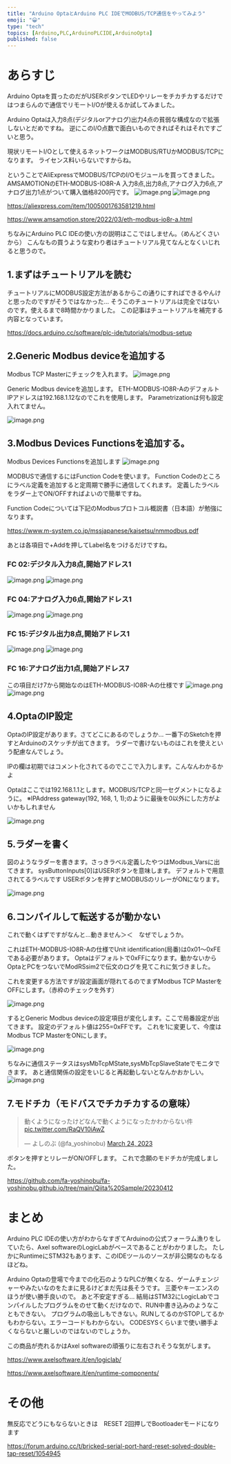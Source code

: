 ```yaml
---
title: "Arduino OptaとArduino PLC IDEでMODBUS/TCP通信をやってみよう"
emoji: "😀"
type: "tech"
topics: [Arduino,PLC,ArduinoPLCIDE,ArduinoOpta]
published: false
---
```

# あらすじ

Arduino Optaを買ったのだがUSERボタンでLEDやリレーをチカチカするだけではつまらんので通信でリモートI/Oが使えるか試してみました。

Arduino Optaは入力8点(デジタルorアナログ)出力4点の貧弱な構成なので拡張しないとだめですね。
逆にこのI/O点数で面白いものできればそれはそれですごいと思う。

現状リモートI/Oとして使えるネットワークはMODBUS/RTUかMODBUS/TCPになります。
ライセンス料いらないですからね。

ということでAliExpressでMODBUS/TCPのI/Oモジュールを買ってきました。
AMSAMOTIONのETH-MODBUS-IO8R-A 入力8点,出力8点,アナログ入力6点,アナログ出力1点がついて購入価格8200円です。
![image.png](https://qiita-image-store.s3.ap-northeast-1.amazonaws.com/0/2146151/a0f16d5c-f57c-c049-af59-cdf2c1634272.png)
![image.png](https://qiita-image-store.s3.ap-northeast-1.amazonaws.com/0/2146151/a9689088-ada0-ccd2-ee23-936f068d344e.png)

https://aliexpress.com/item/1005001763581219.html

https://www.amsamotion.store/2022/03/eth-modbus-io8r-a.html

ちなみにArduino PLC IDEの使い方の説明はここではしません。（めんどくさいから）
こんなもの買うような変わり者はチュートリアル見てなんとなくいじれると思うので。

## 1.まずはチュートリアルを読む
チュートリアルにMODBUS設定方法があるからこの通りにすればできるやんけと思ったのですがそうではなかった…
そうこのチュートリアルは完全ではないのです。使えるまで8時間かかりました。
この記事はチュートリアルを補完する内容となっています。

https://docs.arduino.cc/software/plc-ide/tutorials/modbus-setup


## 2.Generic Modbus deviceを追加する
Modbus TCP Masterにチェックを入れます。
![image.png](https://qiita-image-store.s3.ap-northeast-1.amazonaws.com/0/2146151/1dd7162a-a4e4-2132-b103-8726c5d0f6df.png)

Generic Modbus deviceを追加します。
ETH-MODBUS-IO8R-AのデフォルトIPアドレスは192.168.1.12なのでこれを使用します。
Parametrizationは何も設定入れてません。

![image.png](https://qiita-image-store.s3.ap-northeast-1.amazonaws.com/0/2146151/2865a636-80b2-bcd6-0004-092e506b2172.png)


## 3.Modbus Devices Functionsを追加する。

Modbus Devices Functionsを追加します
![image.png](https://qiita-image-store.s3.ap-northeast-1.amazonaws.com/0/2146151/c52d4de1-681d-2952-ad77-10bd69af67b8.png)

MODBUSで通信するにはFunction Codeを使います。
Function Codeのところにラベル定義を追加すると定周期で勝手に通信してくれます。
定義したラベルをラダー上でON/OFFすればよいので簡単ですね。

Function Codeについては下記のModbusプロトコル概説書（日本語）が勉強になります。

https://www.m-system.co.jp/mssjapanese/kaisetsu/nmmodbus.pdf

あとは各項目で+Addを押してLabel名をつけるだけですね。

### FC 02:デジタル入力8点,開始アドレス1
![image.png](https://qiita-image-store.s3.ap-northeast-1.amazonaws.com/0/2146151/4ec9b8fb-644e-5dd9-34b8-87dff416bb7b.png)
![image.png](https://qiita-image-store.s3.ap-northeast-1.amazonaws.com/0/2146151/5a1a816e-75d4-8b88-0b67-91ba46040fbb.png)


### FC 04:アナログ入力6点,開始アドレス1
![image.png](https://qiita-image-store.s3.ap-northeast-1.amazonaws.com/0/2146151/9e36051d-cc17-d940-59d4-44ed19014444.png)
![image.png](https://qiita-image-store.s3.ap-northeast-1.amazonaws.com/0/2146151/734ac4c1-4070-1b17-13c3-ab205abd41eb.png)

### FC 15:デジタル出力8点,開始アドレス1
![image.png](https://qiita-image-store.s3.ap-northeast-1.amazonaws.com/0/2146151/d12b6beb-8dad-d6bc-08e3-e0a6c6995765.png)
![image.png](https://qiita-image-store.s3.ap-northeast-1.amazonaws.com/0/2146151/c8fa0602-bac3-853c-0165-c6b854987164.png)


### FC 16:アナログ出力1点,開始アドレス7
この項目だけ7から開始なのはETH-MODBUS-IO8R-Aの仕様です
![image.png](https://qiita-image-store.s3.ap-northeast-1.amazonaws.com/0/2146151/6987227d-9d8f-0612-19c0-e392a1716329.png)
![image.png](https://qiita-image-store.s3.ap-northeast-1.amazonaws.com/0/2146151/68bb8635-e7c3-ed74-d601-a321c101353f.png)



## 4.OptaのIP設定

OptaのIP設定があります。さてどこにあるのでしょうか…
一番下のSketchを押すとArduinoのスケッチが出てきます。
ラダーで書けないものはこれを使えという配慮なんでしょう。

IPの欄は初期ではコメント化されてるのでここで入力します。こんなんわかるかよ

Optaはここでは192.168.1.1とします。MODBUS/TCPと同一セグメントになるように。
※IPAddress gateway(192, 168, 1, 1);のように最後を0以外にした方がよいかもしれません

![image.png](https://qiita-image-store.s3.ap-northeast-1.amazonaws.com/0/2146151/0ada1dbf-8102-ec6d-9d4f-eecbb0e12e7d.png)

## 5.ラダーを書く

図のようなラダーを書きます。さっきラベル定義したやつはModbus_Varsに出てきます。
sysButtonInputs[0]はUSERボタンを意味します。
デフォルトで用意されてるラベルです
USERボタンを押すとMODBUSのリレーがONになります。

![image.png](https://qiita-image-store.s3.ap-northeast-1.amazonaws.com/0/2146151/34f6b03f-75b5-6264-052f-b002ed46a446.png)

## 6.コンパイルして転送するが動かない

これで動くはずですがなんと…動きません＞＜　なぜでしょうか。

これはETH-MODBUS-IO8R-Aの仕様でUnit identification(局番)は0x01～0xFEである必要があります。
Optaはデフォルトで0xFFになります。動かないからOptaとPCをつないでModRSsim2で伝文のログを見てこれに気づきました。

これを変更する方法ですが設定画面が隠れてるのでまずModbus TCP MasterをOFFにします。（赤枠のチェックを外す）

![image.png](https://qiita-image-store.s3.ap-northeast-1.amazonaws.com/0/2146151/8aa8f0b6-f16b-e9ac-6164-1193e61d23bf.png)

するとGeneric Modbus deviceの設定項目が変化します。ここで局番設定が出てきます。
設定のデフォルト値は255=0xFFです。
これを1に変更して、今度はModbus TCP MasterをONにします。

![image.png](https://qiita-image-store.s3.ap-northeast-1.amazonaws.com/0/2146151/1444304b-b33f-d175-1ea9-2dcb3baf6e6b.png)

ちなみに通信ステータスはsysMbTcpMState,sysMbTcpSlaveStateでモニタできます。
あと通信関係の設定をいじると再起動しないとなんかおかしい。
![image.png](https://qiita-image-store.s3.ap-northeast-1.amazonaws.com/0/2146151/f8e6636b-a12f-60fc-2456-32f82f7e650e.png)


## 7.モドチカ（モドバスでチカチカするの意味）

<blockquote class="twitter-tweet"><p lang="ja" dir="ltr">動くようになったけどなんで動くようになったかわからない件 <a href="https://t.co/RaQV10iAwZ">pic.twitter.com/RaQV10iAwZ</a></p>&mdash; よしのぶ (@fa_yoshinobu) <a href="https://twitter.com/fa_yoshinobu/status/1639385952681607168?ref_src=twsrc%5Etfw">March 24, 2023</a></blockquote> <script async src="https://platform.twitter.com/widgets.js" charset="utf-8"></script>

ボタンを押すとリレーがON/OFFします。
これで念願のモドチカが完成しました。

https://github.com/fa-yoshinobu/fa-yoshinobu.github.io/tree/main/Qiita%20Sample/20230412

# まとめ

Arduino PLC IDEの使い方がわからなすぎてArduinoの公式フォーラム漁りをしていたら、Axel softwareのLogicLabがベースであることがわかりました。
たしかにRuntimeにSTM32もあります、このIDEツールのソースが非公開なのもなるほどね。

Arduino Optaの登場で今までの化石のようなPLCが無くなる、ゲームチェンジャーやみたいなのをたまに見るけどまだ先は長そうです。
三菱やキーエンスのほうが使い勝手良いので。
あと不安定すぎる…
結局はSTM32にLogicLabでコンパイルしたプログラムをのせて動くだけなので、RUN中書き込みのようなこともできない。
プログラムの吸出しもできない。RUNしてるのかSTOPしてるかもわからない。エラーコードもわからない。
CODESYSくらいまで使い勝手よくならないと厳しいのではないのでしょうか。

この商品が売れるかはAxel softwareの頑張りに左右されそうな気がします。

https://www.axelsoftware.it/en/logiclab/

https://www.axelsoftware.it/en/runtime-components/

# その他
無反応でどうにもならないときは　RESET 2回押しでBootloaderモードになります

https://forum.arduino.cc/t/bricked-serial-port-hard-reset-solved-double-tap-reset/1054945

